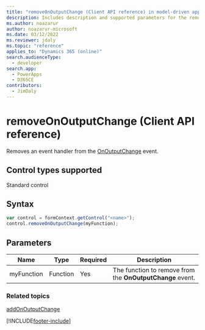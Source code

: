 ```yaml
---
title: "removeOnOutputChange (Client API reference) in model-driven apps| MicrosoftDocs"
description: Includes description and supported parameters for the removeOnOutputChange method.
ms.author: noazarur
author: noazarur-microsoft
ms.date: 03/12/2022
ms.reviewer: jdaly
ms.topic: "reference"
applies_to: "Dynamics 365 (online)"
search.audienceType: 
  - developer
search.app: 
  - PowerApps
  - D365CE
contributors:
  - JimDaly
---
```

# removeOnOutputChange (Client API reference)

Removes an event handler from the [OnOutputChange](../events/onoutputchange.md) event.

## Control types supported

Standard control

## Syntax

```JavaScript
var control = formContext.getControl("<name>");
control.removeOnOutputChange(myFunction);
```

## Parameters

|Name | Type | Required | Description|
|--|--|--|--|
|myFunction |Function |Yes|The function to remove from the **OnOutputChange** event.| 

### Related topics

[addOnOutputChange](addonoutputchange.md)




[!INCLUDE[footer-include](../../../../../includes/footer-banner.md)]